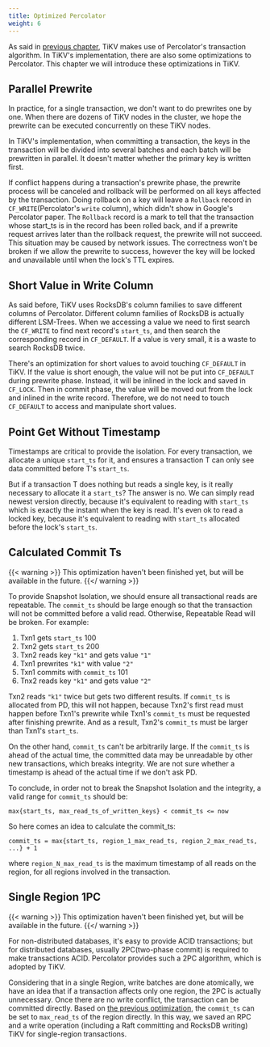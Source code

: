 ```yaml
---
title: Optimized Percolator
weight: 6
---
```


As said in [previous chapter](../percolator), TiKV makes use of Percolator's transaction algorithm. In TiKV's implementation, there are also some optimizations to Percolator. This chapter we will introduce these optimizations in TiKV.

## Parallel Prewrite

In practice, for a single transaction, we don't want to do prewrites one by one. When there are dozens of TiKV nodes in the cluster, we hope the prewrite can be executed concurrently on these TiKV nodes.

In TiKV's implementation, when committing a transaction, the keys in the transaction will be divided into several batches and each batch will be prewritten in parallel. It doesn't matter whether the primary key is written first.

If conflict happens during a transaction's prewrite phase, the prewrite process will be canceled and rollback will be performed on all keys affected by the transaction. Doing rollback on a key will leave a `Rollback` record in `CF_WRITE`(Percolator's `write` column), which didn't show in Google's Percolator paper. The `Rollback` record is a mark to tell that the transaction whose start_ts is in the record has been rolled back, and if a prewrite request arrives later than the rollback request, the prewrite will not succeed. This situation may be caused by network issues. The correctness won't be broken if we allow the prewrite to success, however the key will be locked and unavailable until when the lock's TTL expires.

## Short Value in Write Column

As said before, TiKV uses RocksDB's column families to save different columns of Percolator. Different column families of RocksDB is actually different LSM-Trees. When we accessing a value we need to first search the `CF_WRITE` to find next record's `start_ts`, and then search the corresponding record in `CF_DEFAULT`. If a value is very small, it is a waste to search RocksDB twice.

There's an optimization for short values to avoid touching `CF_DEFAULT` in TiKV. If the value is short enough, the value will not be put into `CF_DEFAULT` during prewrite phase. Instead, it will be inlined in the lock and saved in `CF_LOCK`. Then in commit phase, the value will be moved out from the lock and inlined in the write record. Therefore, we do not need to touch `CF_DEFAULT` to access and manipulate short values.

## Point Get Without Timestamp

Timestamps are critical to provide the isolation. For every transaction, we allocate a unique `start_ts` for it, and ensures a transaction T can only see data committed before T's `start_ts`.

But if a transaction T does nothing but reads a single key, is it really necessary to allocate it a `start_ts`? The answer is no. We can simply read newest version directly, because it's equivalent to reading with `start_ts` which is exactly the instant when the key is read. It's even ok to read a locked key, because it's equivalent to reading with `start_ts` allocated before the lock's `start_ts`.

## Calculated Commit Ts

{{< warning >}}
This optimization haven't been finished yet, but will be available in the future.
{{</ warning >}}

To provide Snapshot Isolation, we should ensure all transactional reads are
repeatable. The `commit_ts` should be large enough so that the transaction will
not be committed before a valid read. Otherwise, Repeatable Read will be broken.
For example:

1. Txn1 gets `start_ts` 100
2. Txn2 gets `start_ts` 200
3. Txn2 reads key `"k1"` and gets value `"1"`
4. Txn1 prewrites `"k1"` with value `"2"`
5. Txn1 commits with `commit_ts` 101
6. Tnx2 reads key `"k1"` and gets value `"2"`

Txn2 reads `"k1"` twice but gets two different results. If `commit_ts` is
allocated from PD, this will not happen, because Txn2's first read must happen
before Txn1's prewrite while Txn1's `commit_ts` must be requested after
finishing prewrite. And as a result, Txn2's `commit_ts` must be larger than
Txn1's `start_ts`.

On the other hand, `commit_ts` can't be arbitrarily large. If the `commit_ts` is
ahead of the actual time, the committed data may be unreadable by other new
transactions, which breaks integrity. We are not sure whether a timestamp is
ahead of the actual time if we don't ask PD.

To conclude, in order not to break the Snapshot Isolation and the integrity, a
valid range for `commit_ts` should be:

```text
max{start_ts, max_read_ts_of_written_keys} < commit_ts <= now
```

So here comes an idea to calculate the commit_ts:

```text
commit_ts = max{start_ts, region_1_max_read_ts, region_2_max_read_ts, ...} + 1
```

where `region_N_max_read_ts` is the maximum timestamp of all reads on the
region, for all regions involved in the transaction.

## Single Region 1PC

{{< warning >}}
This optimization haven't been finished yet, but will be available in the future.
{{</ warning >}}

For non-distributed databases, it's easy to provide ACID transactions; but for distributed databases, usually 2PC(two-phase commit) is required to make transactions ACID. Percolator provides such a 2PC algorithm, which is adopted by TiKV.

Considering that in a single Region, write batches are done atomically, we have an idea that if a transaction affects only one region, the 2PC is actually unnecessary. Once there are no write conflict, the transaction can be committed directly. Based on [the previous optimization](#calculated-commit-ts), the `commit_ts` can be set to `max_read_ts` of the region directly. In this way, we saved an RPC and a write operation (including a Raft committing and RocksDB writing) TiKV for single-region transactions.
